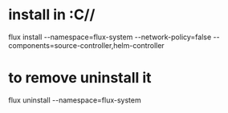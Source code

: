 # install in :C//
flux install --namespace=flux-system --network-policy=false --components=source-controller,helm-controller

# to remove uninstall it
flux uninstall --namespace=flux-system